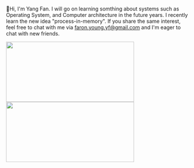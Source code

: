 ###

👋Hi, I'm Yang Fan. I will go on learning somthing about systems such as Operating System, and Computer architecture in the future years. 
I recently learn the new idea "process-in-memory".
If you share the same interest, feel free to chat with me via <faron.young.yf@gmail.com> and I'm eager to chat with new friends.

<div>
<img width="350px" height="165px" src="https://github-readme-stats.vercel.app/api?username=XDUFanYang">
<img width="350px" height="165px" src="https://github-readme-stats.vercel.app/api/top-langs/?username=XDUFanYang">
</div>


<!--
**XDUFanYang/XDUFanYang** is a ✨ _special_ ✨ repository because its `README.md` (this file) appears on your GitHub profile.

Here are some ideas to get you started:

- 🔭 I’m currently working on ...
- 🌱 I’m currently learning ...
- 👯 I’m looking to collaborate on ...
- 🤔 I’m looking for help with ...
- 💬 Ask me about ...
- 📫 How to reach me: ...
- 😄 Pronouns: ...
- ⚡ Fun fact: ...
-->
